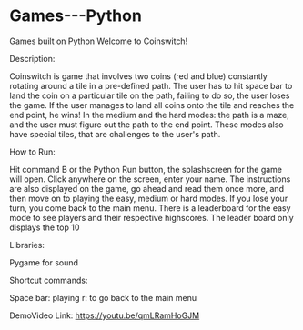 # Games---Python
Games built on Python
Welcome to Coinswitch!

Description:

Coinswitch is game that involves two coins (red and blue) constantly rotating around a tile in a pre-defined path. The user has to hit space bar to land the coin on a particular tile on the path, failing to do so, the user loses the game. If the user manages to land all coins onto the tile and reaches the end point, he wins! In the medium and the hard modes: the path is a maze, and the user must figure out the path to the end point. These modes also have special tiles, that are  challenges to the user's path. 

How to Run:

Hit command B or the Python Run button, the splashscreen for the game will open. Click anywhere on the screen, enter your name. The instructions are also displayed on the game, go ahead and read them once more, and then move on to playing the easy, medium or hard modes. If you lose your turn, you come back to the main menu. There is a leaderboard for the easy mode to see players and their respective highscores. The leader board only displays the top 10

Libraries: 

Pygame for sound

Shortcut commands:

Space bar: playing
r: to go back to the main menu

DemoVideo Link:
https://youtu.be/qmLRamHoGJM
